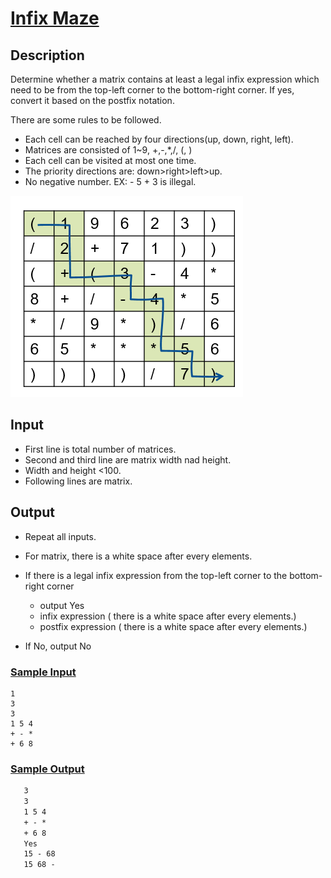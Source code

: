 # [Infix Maze]()
## Description
Determine whether a matrix contains at least a legal infix expression which need to be from the top-left corner to the bottom-right corner. If yes, convert it based on the postfix notation.   

There are some rules to be followed. 

- Each cell can be reached by four directions(up, down, right, left).
- Matrices are consisted of 1~9, +,-,*,/, (, )
- Each cell can be visited at most one time.
- The priority directions are: down>right>left>up.
- No negative number. EX: - 5 + 3 is illegal.       

![img1.png](image/img1.png)

## Input
- First line is total number of matrices.
- Second and third line are matrix width nad height.
- Width and height <100.
- Following lines are matrix.

## Output
- Repeat all inputs.
- For matrix, there is a white space after every elements.
- If there is a legal infix expression from the top-left corner to the bottom-right corner
    - output Yes
    - infix expression ( there is a white space after every elements.)
    - postfix expression ( there is a white space after every elements.)

- If No, output No

### [Sample Input](sampleIn.txt)
```
1
3
3
1 5 4 
+ - * 
+ 6 8 
```

### [Sample Output](sampleOut.txt)
```1
   3
   3
   1 5 4 
   + - * 
   + 6 8 
   Yes
   15 - 68 
   15 68 - 
```